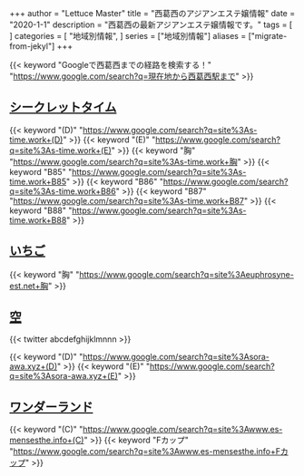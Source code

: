 +++
author = "Lettuce Master"
title = "西葛西のアジアンエステ嬢情報"
date = "2020-1-1"
description = "西葛西の最新アジアンエステ嬢情報です。"
tags = [
]
categories = [
    "地域別情報",
]
series = ["地域別情報"]
aliases = ["migrate-from-jekyl"]
+++

{{< keyword "Googleで西葛西までの経路を検索する！" "https://www.google.com/search?q=現在地から西葛西駅まで" >}}

## [シークレットタイム](http://s-time.work/)
{{< keyword "(D)" "https://www.google.com/search?q=site%3As-time.work+(D)" >}} {{< keyword "(E)" "https://www.google.com/search?q=site%3As-time.work+(E)" >}} {{< keyword "胸" "https://www.google.com/search?q=site%3As-time.work+胸" >}} {{< keyword "B85" "https://www.google.com/search?q=site%3As-time.work+B85" >}} {{< keyword "B86" "https://www.google.com/search?q=site%3As-time.work+B86" >}} {{< keyword "B87" "https://www.google.com/search?q=site%3As-time.work+B87" >}} {{< keyword "B88" "https://www.google.com/search?q=site%3As-time.work+B88" >}} 

## [いちご](http://euphrosyne-est.net/)
{{< keyword "胸" "https://www.google.com/search?q=site%3Aeuphrosyne-est.net+胸" >}} 

## [空](https://sora-awa.xyz/)


{{< twitter abcdefghijklmnnn >}}

{{< keyword "(D)" "https://www.google.com/search?q=site%3Asora-awa.xyz+(D)" >}} {{< keyword "(E)" "https://www.google.com/search?q=site%3Asora-awa.xyz+(E)" >}} 

## [ワンダーランド](https://www.es-mensesthe.info/)
{{< keyword "(C)" "https://www.google.com/search?q=site%3Awww.es-mensesthe.info+(C)" >}} {{< keyword "Fカップ" "https://www.google.com/search?q=site%3Awww.es-mensesthe.info+Fカップ" >}} 

